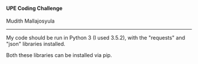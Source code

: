 <h4>UPE Coding Challenge</h4>
Mudith Mallajosyula

---

My code should be run in Python 3 (I used 3.5.2), with the "requests" and "json" libraries installed.

Both these libraries can be installed via pip.